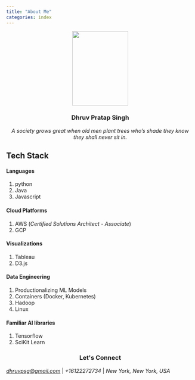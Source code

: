 ```yaml
---
title: "About Me"
categories: index
---
```


<p align="center">
  <img src="./../../../assets/images/dhruv1.png" height="200" width="150"/>
</p>

<h3 align="center">
  Dhruv Pratap Singh
</h3>

<div align="center">
  <i>A society grows great when old men plant trees who’s shade they know they shall never sit in.</i>
</div>


## Tech Stack

#### Languages
  1. python
  1. Java
  1. Javascript

#### Cloud Platforms
  1. AWS (*Certified Solutions Architect - Associate*)
  1. GCP

#### Visualizations
  1. Tableau
  1. D3.js

#### Data Engineering
  1. Productionalizing ML Models
  1. Containers (Docker, Kubernetes)
  1. Hadoop
  1. Linux

#### Familiar AI libraries
  1. Tensorflow
  1. SciKit Learn

<h3 align="center">
  Let's Connect
</h3>

<i> dhruvpsg@gmail.com </i> |  <i> +16122272734 </i> | <i> New York, New York, USA </i>
